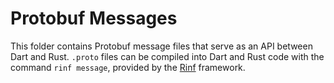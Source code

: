 # Protobuf Messages

This folder contains Protobuf message files that serve as an API between Dart and Rust. `.proto` files can be compiled into Dart and Rust code with the command `rinf message`, provided by the [Rinf](https://rinf.cunarist.com) framework.
